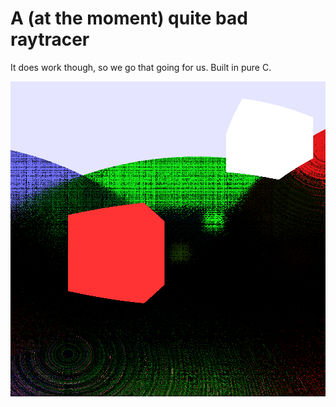 # A (at the moment) quite bad raytracer
It does work though, so we go that going for us. Built in pure C.

![alt text](results/example.bmp "example image")
